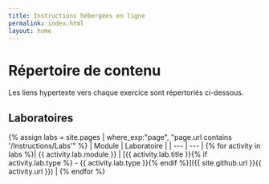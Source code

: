 ```yaml
---
title: Instructions hébergées en ligne
permalink: index.html
layout: home
---
```


# Répertoire de contenu

Les liens hypertexte vers chaque exercice sont répertoriés ci-dessous.

## Laboratoires

{% assign labs = site.pages | where_exp:"page", "page.url contains '/Instructions/Labs'" %}
| Module | Laboratoire |
| --- | --- | 
{% for activity in labs  %}| {{ activity.lab.module }} | [{{ activity.lab.title }}{% if activity.lab.type %} - {{ activity.lab.type }}{% endif %}]({{ site.github.url }}{{ activity.url }}) |
{% endfor %}

<!-- ## Demos

{% assign demos = site.pages | where_exp:"page", "page.url contains '/Instructions/Demos'" %}
| Module | Demo |
| --- | --- | 
{% for activity in demos  %}| {{ activity.demo.module }} | [{{ activity.demo.title }}]({{ site.github.url }}{{ activity.url }}) |
{% endfor %}
 -->